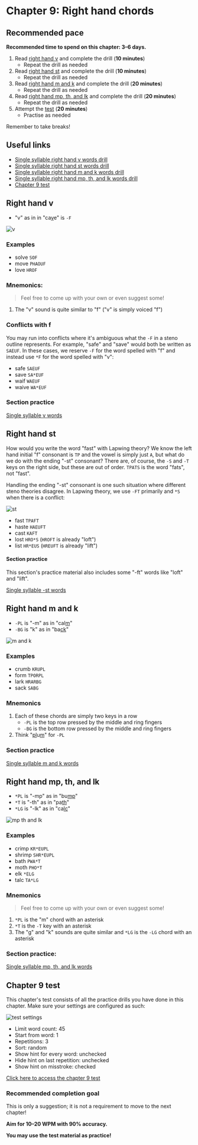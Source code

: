 # Chapter 9: Right hand chords

## Recommended pace

**Recommended time to spend on this chapter: 3–6 days.**

1. Read [right hand v](#right-hand-v) and complete the drill (**10 minutes**)
   - Repeat the drill as needed
2. Read [right hand st](#right-hand-st) and complete the drill (**10 minutes**)
   - Repeat the drill as needed
3. Read [right hand m and k](#right-hand-m-and-k) and complete the drill (**20 minutes**)
   - Repeat the drill as needed
4. Read [right hand mp, th, and lk](#right-hand-mp-th-and-lk) and complete the drill (**20 minutes**)
   - Repeat the drill as needed
5. Attempt the [test](#chapter-9-test) (**20 minutes**)
   * Practise as needed

Remember to take breaks!

## Useful links

* [Single syllable right hand v words drill](practice/9-single-syllable-rh-v.txt)
* [Single syllable right hand st words drill](practice/9-single-syllable-rh-st.txt)
* [Single syllable right hand m and k words drill](practice/9-single-syllable-rh-m-and-k.txt)
* [Single syllable right hand mp, th, and lk words drill](practice/9-single-syllable-rh-mp-th-lk.txt)
* [Chapter 9 test](practice/9-test.txt)

## Right hand v

* "v" as in  in "ca<ins>v</ins>e" is `-F`

![v](img/9-v.png)

### Examples
* solve `SOF`
* move `PHAOUF`
* love `HROF`

### Mnemonics:

> Feel free to come up with your own or even suggest some!

1. The "v" sound is quite similar to "f" ("v" is simply voiced "f")

### Conflicts with f

You may run into conflicts where it's ambiguous what the `-F` in a steno outline represents. For example, "safe" and "save" would both be written as `SAEUF`. In these cases, we reserve `-F` for the word spelled with "f" and instead use `*F` for the word spelled with "v":

* safe `SAEUF`
* save `SA*EUF`
* waif `WAEUF`
* waive `WA*EUF`

### Section practice

[Single syllable v words](practice/9-single-syllable-rh-v.txt)

## Right hand st

How would you write the word "fast" with Lapwing theory? We know the left hand initial "f" consonant is `TP` and the vowel is simply just `A`, but what do we do with the ending "-st" consonant? There are, of course, the `-S` and `-T` keys on the right side, but these are out of order. `TPATS` is the word "fats", not "fast".

Handling the ending "-st" consonant is one such situation where different steno theories disagree. In Lapwing theory, we use `-FT` primarily and `*S` when there is a conflict:

![st](img/9-st.png)

* fast `TPAFT`
* haste `HAEUFT`
* cast `KAFT`
* lost `HRO*S` (`HROFT` is already "loft")
* list `HR*EUS` (`HREUFT` is already "lift")
  
#### Section practice

This section's practice material also includes some "-ft" words like "loft" and "lift".

[Single syllable -st words](practice/9-single-syllable-rh-st.txt)

## Right hand m and k

* `-PL` is "-m" as in "cal<ins>m</ins>"
* `-BG` is "k" as in "ba<ins>ck</ins>"

![m and k](img/9-m-k.png)

### Examples

* crumb `KRUPL`
* form `TPORPL`
* lark `HRARBG`
* sack `SABG`

### Mnemonics

1. Each of these chords are simply two keys in a row
   * `-PL` is the top row pressed by the middle and ring fingers
   * `-BG` is the bottom row pressed by the middle and ring fingers
2. Think "<ins>pl</ins>u<ins>m</ins>" for `-PL`

### Section practice

[Single syllable m and k words](practice/9-single-syllable-rh-m-and-k.txt)

## Right hand mp, th, and lk

* `*PL` is "-mp" as in "bu<ins>mp</ins>"
* `*T` is "-th" as in "pa<ins>th</ins>"
* `*LG` is "-lk" as in "ca<ins>lc</ins>"

![mp th and lk](img/9-mp-th-lk.png)

### Examples

* crimp `KR*EUPL`
* shrimp `SHR*EUPL`
* bath `PWA*T`
* moth `PHO*T`
* elk `*ELG`
* talc `TA*LG`

### Mnemonics
> Feel free to come up with your own or even suggest some!

1. `*PL` is the "m" chord with an asterisk
2. `*T` is the `-T` key with an asterisk
3. The "g" and "k" sounds are quite similar and `*LG` is the `-LG` chord with an asterisk

### Section practice:

[Single syllable mp, th, and lk words](practice/9-single-syllable-rh-mp-th-and-lk.txt)

## Chapter 9 test

This chapter's test consists of all the practice drills you have done in this chapter. Make sure your settings are configured as such:

![test settings](img/5-test-settings.png)

* Limit word count: 45
* Start from word: 1
* Repetitions: 3
* Sort: random
* Show hint for every word: unchecked
* Hide hint on last repetition: unchecked
* Show hint on misstroke: checked

[Click here to access the chapter 9 test](practice/9-test.txt)

### Recommended completion goal

This is only a suggestion; it is not a requirement to move to the next chapter!

**Aim for 10–20 WPM with 90% accuracy.**

**You may use the test material as practice!**
